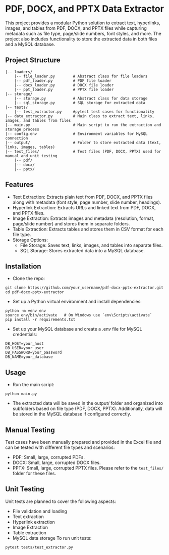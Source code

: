 # PDF, DOCX, and PPTX Data Extractor
This project provides a modular Python solution to extract text, hyperlinks, images, and tables from PDF, DOCX, and PPTX files while capturing metadata such as file type, page/slide numbers, font styles, and more. The project also includes functionality to store the extracted data in both files and a MySQL database.
## Project Structure
```
|-- loaders/
    |-- file_loader.py        # Abstract class for file loaders
    |-- pdf_loader.py         # PDF file loader
    |-- docx_loader.py        # DOCX file loader
    |-- ppt_loader.py         # PPTX file loader
|-- storage/
    |-- storage.py            # Abstract class for data storage
    |-- sql_storage.py        # SQL storage for extracted data
|-- tests/
    |-- test_extractor.py     #pytest test cases for functionality
|-- data_extractor.py         # Main class to extract text, links, images, and tables from files
|-- main.py                   # Main script to run the extraction and storage process
|-- config.env                # Environment variables for MySQL connection
|-- output/                   # Folder to store extracted data (text, links, images, tables)
|-- test_files/               # Test files (PDF, DOCX, PPTX) used for manual and unit testing
    |-- pdf/
    |-- docx/
    |-- pptx/
```
## Features
- Text Extraction: Extracts plain text from PDF, DOCX, and PPTX files along with metadata (font style, page number, slide number, headings).
- Hyperlink Extraction: Extracts URLs and linked text from PDF, DOCX, and PPTX files.
- Image Extraction: Extracts images and metadata (resolution, format, page/slide number) and stores them in separate folders.
- Table Extraction: Extracts tables and stores them in CSV format for each file type.
- Storage Options:
  - File Storage: Saves text, links, images, and tables into separate files.
  - SQL Storage: Stores extracted data into a MySQL database.
## Installation
- Clone the repo:
```
git clone https://github.com/your_username/pdf-docx-pptx-extractor.git
cd pdf-docx-pptx-extractor
```
- Set up a Python virtual environment and install dependencies:
```
python -m venv env
source env/bin/activate   # On Windows use `env\Scripts\activate`
pip install -r requirements.txt
```
- Set up your MySQL database and create a .env file for MySQL credentials:
```
DB_HOST=your_host
DB_USER=your_user
DB_PASSWORD=your_password
DB_NAME=your_database
```
## Usage
- Run the main script:
```
python main.py
```
- The extracted data will be saved in the output/ folder and organized into subfolders based on file type (PDF, DOCX, PPTX). Additionally, data will be stored in the MySQL database if configured correctly.
## Manual Testing
Test cases have been manually prepared and provided in the Excel file and can be tested with different file types and scenarios:
- PDF: Small, large, corrupted PDFs.
- DOCX: Small, large, corrupted DOCX files.
- PPTX: Small, large, corrupted PPTX files.
Please refer to the `test_files/` folder for these files.
## Unit Testing
Unit tests are planned to cover the following aspects:
- File validation and loading
- Text extraction
- Hyperlink extraction
- Image Extraction
- Table extraction
- MySQL data storage
To run unit tests:
```
pytest tests/test_extractor.py
```
